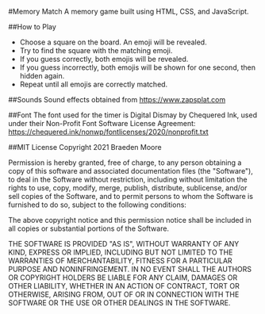 #Memory Match
A memory game built using HTML, CSS, and JavaScript.

##How to Play
- Choose a square on the board. An emoji will be revealed.
- Try to find the square with the matching emoji.
- If you guess correctly, both emojis will be revealed.
- If you guess incorrectly, both emojis will be shown for one second, then hidden again.
- Repeat until all emojis are correctly matched.

##Sounds
Sound effects obtained from https://www.zapsplat.com

##Font
The font used for the timer is Digital Dismay by Chequered Ink, used under their Non-Profit Font Software License Agreement: https://chequered.ink/nonwp/fontlicenses/2020/nonprofit.txt

##MIT License
Copyright 2021 Braeden Moore

Permission is hereby granted, free of charge, to any person obtaining a copy of this software and associated documentation files (the "Software"), to deal in the Software without restriction, including without limitation the rights to use, copy, modify, merge, publish, distribute, sublicense, and/or sell copies of the Software, and to permit persons to whom the Software is furnished to do so, subject to the following conditions:

The above copyright notice and this permission notice shall be included in all copies or substantial portions of the Software.

THE SOFTWARE IS PROVIDED "AS IS", WITHOUT WARRANTY OF ANY KIND, EXPRESS OR IMPLIED, INCLUDING BUT NOT LIMITED TO THE WARRANTIES OF MERCHANTABILITY, FITNESS FOR A PARTICULAR PURPOSE AND NONINFRINGEMENT. IN NO EVENT SHALL THE AUTHORS OR COPYRIGHT HOLDERS BE LIABLE FOR ANY CLAIM, DAMAGES OR OTHER LIABILITY, WHETHER IN AN ACTION OF CONTRACT, TORT OR OTHERWISE, ARISING FROM, OUT OF OR IN CONNECTION WITH THE SOFTWARE OR THE USE OR OTHER DEALINGS IN THE SOFTWARE.

